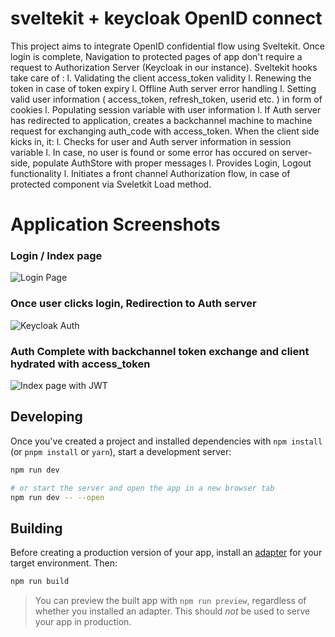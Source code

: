 # sveltekit + keycloak OpenID connect
This project aims to integrate OpenID confidential flow using Sveltekit. Once login is complete, Navigation to protected pages of app don't require a request to Authorization Server (Keycloak in our instance). Sveltekit hooks take care of :
    l. Validating the client access_token validity
    l. Renewing the token in case of token expiry 
    l. Offline Auth server error handling
    l. Setting valid user information ( access_token, refresh_token, userid etc. ) in form of cookies
    l. Populating session variable with user information
    l. If Auth server has redirected to application, creates a backchannel machine to machine request for exchanging auth_code with access_token.
When the client side kicks in, it: 
    l. Checks for user and Auth server information in session variable
    l. In case, no user is found or some error has occured on server-side, populate AuthStore with proper messages
    l. Provides Login, Logout functionality
    l. Initiates a front channel Authorization flow, in case of protected component via Sveletkit Load method.
# Application Screenshots

### Login / Index page 
![Login Page](https://github.com/tushar10sh/sveltekit-oidc/blob/main/docs/Login_page.png?raw=true)

### Once user clicks login, Redirection to Auth server
![Keycloak Auth](https://github.com/tushar10sh/sveltekit-oidc/blob/main/docs/keycloak_redirect_page.png?raw=true)

### Auth Complete with backchannel token exchange and client hydrated with access_token
![Index page with JWT](https://github.com/tushar10sh/sveltekit-oidc/blob/main/docs/Index_page_with_token.png?raw=true)

## Developing

Once you've created a project and installed dependencies with `npm install` (or `pnpm install` or `yarn`), start a development server:

```bash
npm run dev

# or start the server and open the app in a new browser tab
npm run dev -- --open
```

## Building

Before creating a production version of your app, install an [adapter](https://kit.svelte.dev/docs#adapters) for your target environment. Then:

```bash
npm run build
```

> You can preview the built app with `npm run preview`, regardless of whether you installed an adapter. This should _not_ be used to serve your app in production.
